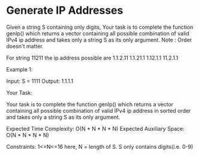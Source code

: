# Generate IP Addresses

Given a string S containing only digits, Your task is to complete the function genIp() which returns a vector containing all possible combination of valid IPv4 ip address and takes only a string S as its only argument.
Note : Order doesn't matter.

For string 11211 the ip address possible are 
1.1.2.11
1.1.21.1
1.12.1.1
11.2.1.1

Example 1:

Input:
S = 1111
Output: 1.1.1.1

Your Task:

Your task is to complete the function genIp() which returns a vector containing all possible combination of valid IPv4 ip address in sorted order and takes only a string S as its only argument.

Expected Time Complexity: O(N * N * N * N)
Expected Auxiliary Space: O(N * N * N * N)

Constraints:
1<=N<=16
here, N = length of S.
S only contains digits(i.e. 0-9)
